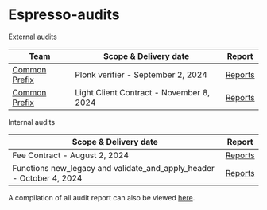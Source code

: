 # Espresso-audits

External audits

| Team                                           | Scope & Delivery date                    | Report                                                            |
| ---------------------------------------------- | ---------------------------------------- | ----------------------------------------------------------------- |
| [Common Prefix](https://www.commonprefix.com/) | Plonk verifier - September 2, 2024       | [Reports](./external-reviews/EspressoPlonk-2024.pdf)              |
| [Common Prefix](https://www.commonprefix.com/) | Light Client Contract - November 8, 2024 | [Reports](./external-reviews/EspressoHotshotLightClient-2024.pdf) |

Internal audits

| Scope & Delivery date                                                | Report                                                             |
| -------------------------------------------------------------------- | ------------------------------------------------------------------ |
| Fee Contract - August 2, 2024                                        | [Reports](./internal-reviews/EspressoFeeContract-2024internal.pdf) |
| Functions new_legacy and validate_and_apply_header - October 4, 2024 | [Reports](./internal-reviews/EspressoSequencer-2024internal.pdf)   |

A compilation of all audit report can also be viewed [here](https://github.com/EspressoSystems/Espresso-audits).
